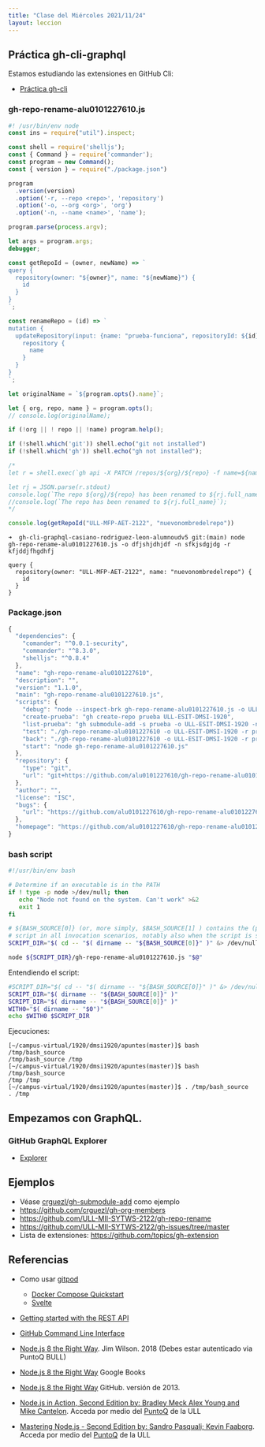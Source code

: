 ```yaml
---
title: "Clase del Miércoles 2021/11/24"
layout: leccion
---
```


## Práctica gh-cli-graphql

Estamos estudiando las extensiones en GitHub Cli:

* [Práctica gh-cli]({{site.baseurl}}/tema1-introduccion/practicas/gh-cli-graphql)

### gh-repo-rename-alu0101227610.js

```js
#! /usr/bin/env node
const ins = require("util").inspect;

const shell = require('shelljs');
const { Command } = require('commander');
const program = new Command();
const { version } = require("./package.json")

program
  .version(version)
  .option('-r, --repo <repo>', 'repository')
  .option('-o, --org <org>', 'org')
  .option('-n, --name <name>', 'name');

program.parse(process.argv);

let args = program.args;
debugger;

const getRepoId = (owner, newName) => `
query {
  repository(owner: "${owner}", name: "${newName}") {
    id
  }
}
`;

const renameRepo = (id) => `
mutation {
  updateRepository(input: {name: "prueba-funciona", repositoryId: ${id}}) {
    repository {
      name
    }
  }
}
`;

let originalName = `${program.opts().name}`;

let { org, repo, name } = program.opts();
// console.log(originalName);

if (!org || ! repo || !name) program.help();

if (!shell.which('git')) shell.echo("git not installed")
if (!shell.which('gh')) shell.echo("gh not installed");

/*
let r = shell.exec(`gh api -X PATCH /repos/${org}/${repo} -f name=${name}`, {silent: true});

let rj = JSON.parse(r.stdout)
console.log(`The repo ${org}/${repo} has been renamed to ${rj.full_name}`);
//console.log(`The repo has been renamed to ${rj.full_name}`);
*/

console.log(getRepoId("ULL-MFP-AET-2122", "nuevonombredelrepo"))
```

```
➜  gh-cli-graphql-casiano-rodriguez-leon-alumnoudv5 git:(main) node gh-repo-rename-alu0101227610.js -o dfjshjdhjdf -n sfkjsdgjdg -r kfjddjfhgdhfj

query {
  repository(owner: "ULL-MFP-AET-2122", name: "nuevonombredelrepo") {
    id
  }
}
```


### Package.json

```js
{
  "dependencies": {
    "comander": "^0.0.1-security",
    "commander": "^8.3.0",
    "shelljs": "^0.8.4"
  },
  "name": "gh-repo-rename-alu0101227610",
  "description": "",
  "version": "1.1.0",
  "main": "gh-repo-rename-alu0101227610.js",
  "scripts": {
    "debug": "node --inspect-brk gh-repo-rename-alu0101227610.js -o ULL-ESIT-DMSI-1920 -r prueba-funciona  -n prueba",
    "create-prueba": "gh create-repo prueba ULL-ESIT-DMSI-1920",
    "list-prueba": "gh submodule-add -s prueba -o ULL-ESIT-DMSI-1920 -n",
    "test": "./gh-repo-rename-alu0101227610 -o ULL-ESIT-DMSI-1920 -r prueba  -n prueba-funciona; npm run list-prueba",
    "back": "./gh-repo-rename-alu0101227610 -o ULL-ESIT-DMSI-1920 -r prueba-funciona  -n prueba; npm run list-prueba",
    "start": "node gh-repo-rename-alu0101227610.js"
  },
  "repository": {
    "type": "git",
    "url": "git+https://github.com/alu0101227610/gh-repo-rename-alu0101227610.git"
  },
  "author": "",
  "license": "ISC",
  "bugs": {
    "url": "https://github.com/alu0101227610/gh-repo-rename-alu0101227610/issues"
  },
  "homepage": "https://github.com/alu0101227610/gh-repo-rename-alu0101227610#readme"
}
```

### bash script

```bash
#!/usr/bin/env bash

# Determine if an executable is in the PATH
if ! type -p node >/dev/null; then
   echo "Node not found on the system. Can't work" >&2
   exit 1
fi

# ${BASH_SOURCE[0]} (or, more simply, $BASH_SOURCE[1] ) contains the (potentially relative) path of the containing 
# script in all invocation scenarios, notably also when the script is sourced, which is not true for $0.
SCRIPT_DIR="$( cd -- "$( dirname -- "${BASH_SOURCE[0]}" )" &> /dev/null && pwd )"

node ${SCRIPT_DIR}/gh-repo-rename-alu0101227610.js "$@"
```

Entendiendo el script:

```bash
#SCRIPT_DIR="$( cd -- "$( dirname -- "${BASH_SOURCE[0]}" )" &> /dev/null && pwd )"
SCRIPT_DIR="$( dirname -- "${BASH_SOURCE[0]}" )"
SCRIPT_DIR="$( dirname -- "${BASH_SOURCE[0]}" )"
WITH0="$( dirname -- "$0")"
echo $WITH0 $SCRIPT_DIR
``` 

Ejecuciones:

``` 
[~/campus-virtual/1920/dmsi1920/apuntes(master)]$ bash /tmp/bash_source 
/tmp/bash_source /tmp
[~/campus-virtual/1920/dmsi1920/apuntes(master)]$ bash /tmp/bash_source 
/tmp /tmp
[~/campus-virtual/1920/dmsi1920/apuntes(master)]$ . /tmp/bash_source 
. /tmp
```



## Empezamos con GraphQL.


### GitHub GraphQL Explorer

* [Explorer](https://docs.github.com/es/graphql/overview/explorer)

## Ejemplos

* Véase [crguezl/gh-submodule-add](https://github.com/crguezl/gh-submodule-add) como ejemplo
* <https://github.com/crguezl/gh-org-members>
* <https://github.com/ULL-MII-SYTWS-2122/gh-repo-rename>
* <https://github.com/ULL-MII-SYTWS-2122/gh-issues/tree/master>
* Lista de extensiones: <https://github.com/topics/gh-extension>


## Referencias

* Como usar [gitpod]({{site.baseurl}}/tema1-introduccion/gitpod.html)
  * [Docker Compose Quickstart](https://www.gitpod.io/docs/quickstart/docker-compose)
  * [Svelte]({{site.baseurl}}/tema1-introduccion/svelte)
* [Getting started with the REST API](https://docs.github.com/en/rest/guides/getting-started-with-the-rest-api)
* [GitHub Command Line Interface]({{site.baseurl}}/tema1-introduccion/gh)
* [Node.js 8 the Right Way](https://proquest-safaribooksonline-com.accedys2.bbtk.ull.es/9781680505344). Jim Wilson. 2018 (Debes estar autenticado via PuntoQ BULL)
* [Node.js 8 the Right Way](https://books.google.es/books?id=oA9QDwAAQBAJ&lpg=PT96&ots=-mLQPlvsSj&dq=should%20ldjclient%20emit%20a%20close%20event&hl=es&pg=PP1#v=onepage&q=should%20ldjclient%20emit%20a%20close%20event&f=false) Google Books
* [Node.js 8 the Right Way](https://github.com/iMarcoGovea/books/blob/master/nodejs/Node.js%20the%20Right%20Way.pdf) GitHub. versión de 2013.

* <a href="https://proquest-safaribooksonline-com.accedys2.bbtk.ull.es/book/programming/javascript/9781617292576" target="_blank"> Node.js in Action, Second Edition by: Bradley Meck Alex Young and Mike Cantelon</a>. Acceda por medio del <a href="https://www.ull.es/servicios/biblioteca/servicios/puntoq/"  target="_blank">PuntoQ</a> de la ULL

* <a href="https://proquest-safaribooksonline-com.accedys2.bbtk.ull.es/9781785888960" target="_blank"> Mastering Node.js - Second Edition by: Sandro Pasquali; Kevin Faaborg</a>. Acceda por medio del <a href="https://www.ull.es/servicios/biblioteca/servicios/puntoq/"  target="_blank">PuntoQ</a> de la ULL
